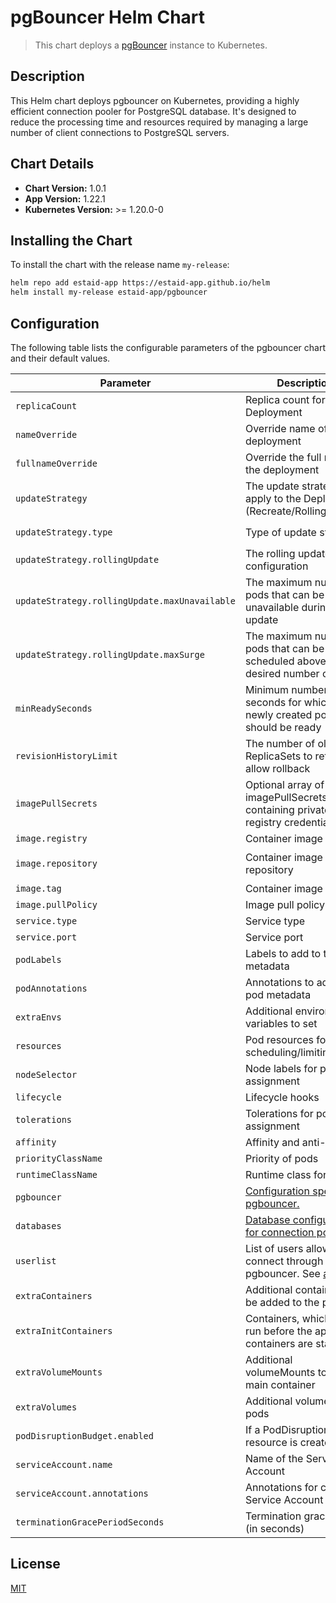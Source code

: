 # pgBouncer Helm Chart

> This chart deploys a [pgBouncer](https://www.pgbouncer.org/) instance to Kubernetes.

## Description
This Helm chart deploys pgbouncer on Kubernetes, providing a highly efficient connection pooler for PostgreSQL database. It's designed to reduce the processing time and resources required by managing a large number of client connections to PostgreSQL servers.

## Chart Details

- **Chart Version:** 1.0.1
- **App Version:** 1.22.1
- **Kubernetes Version:** >= 1.20.0-0

## Installing the Chart
To install the chart with the release name `my-release`:

```bash
helm repo add estaid-app https://estaid-app.github.io/helm
helm install my-release estaid-app/pgbouncer
```

## Configuration

The following table lists the configurable parameters of the pgbouncer chart and their default values.

| Parameter                                     | Description                                                                                                          | Default                               |
|-----------------------------------------------|----------------------------------------------------------------------------------------------------------------------|---------------------------------------|
| `replicaCount`                                | Replica count for the Deployment                                                                                     | `1`                                   |
| `nameOverride`                                | Override name of the deployment                                                                                      | `""`                                  |
| `fullnameOverride`                            | Override the full name of the deployment                                                                             | `""`                                  |
| `updateStrategy`                              | The update strategy to apply to the Deployment (Recreate/RollingUpdate)                                              | `{}`                                  |
| `updateStrategy.type`                         | Type of update strategy                                                                                              | `RollingUpdate` or `Recreate`         |
| `updateStrategy.rollingUpdate`                | The rolling update configuration                                                                                     | `{}`                                  |
| `updateStrategy.rollingUpdate.maxUnavailable` | The maximum number of pods that can be unavailable during the update                                                 | `1`                                   |
| `updateStrategy.rollingUpdate.maxSurge`       | The maximum number of pods that can be scheduled above the desired number of pods                                    | `25%`                                 |
| `minReadySeconds`                             | Minimum number of seconds for which a newly created pod should be ready                                              | `0`                                   |
| `revisionHistoryLimit`                        | The number of old ReplicaSets to retain to allow rollback                                                            | `10`                                  |
| `imagePullSecrets`                            | Optional array of imagePullSecrets containing private registry credentials                                           | `[]`                                  |
| `image.registry`                              | Container image registry                                                                                             | `""`                                  |
| `image.repository`                            | Container image repository                                                                                           | `ghcr.io/estaid-app/pgbouncer-docker` |
| `image.tag`                                   | Container image tag                                                                                                  | `1.22.0`                              |
| `image.pullPolicy`                            | Image pull policy                                                                                                    | `IfNotPresent`                        |
| `service.type`                                | Service type                                                                                                         | `ClusterIP`                           |
| `service.port`                                | Service port                                                                                                         | `5432`                                |
| `podLabels`                                   | Labels to add to the pod metadata                                                                                    | `{}`                                  |
| `podAnnotations`                              | Annotations to add to the pod metadata                                                                               | `{}`                                  |
| `extraEnvs`                                   | Additional environment variables to set                                                                              | `[]`                                  |
| `resources`                                   | Pod resources for scheduling/limiting                                                                                | `{}`                                  |
| `nodeSelector`                                | Node labels for pod assignment                                                                                       | `{}`                                  |
| `lifecycle`                                   | Lifecycle hooks                                                                                                      | `{}`                                  |
| `tolerations`                                 | Tolerations for pod assignment                                                                                       | `[]`                                  |
| `affinity`                                    | Affinity and anti-affinity                                                                                           | `{}`                                  |
| `priorityClassName`                           | Priority of pods                                                                                                     | `""`                                  |
| `runtimeClassName`                            | Runtime class for pods                                                                                               | `""`                                  |
| `pgbouncer`                                   | [Configuration specific to pgbouncer.](https://www.pgbouncer.org/config.html)                                        | `{}`                                  |
| `databases`                                   | [Database configuration for connection pooling.](https://www.pgbouncer.org/config.html#section-databases)            | `{}`                                  |
| `userlist`                                    | List of users allowed to connect through pgbouncer. See [auth_file](https://www.pgbouncer.org/config.html#auth_file) | `{}`                                  |
| `extraContainers`                             | Additional containers to be added to the pods                                                                        | `[]`                                  |
| `extraInitContainers`                         | Containers, which are run before the app containers are started                                                      | `[]`                                  |
| `extraVolumeMounts`                           | Additional volumeMounts to the main container                                                                        | `[]`                                  |
| `extraVolumes`                                | Additional volumes to the pods                                                                                       | `[]`                                  |
| `podDisruptionBudget.enabled`                 | If a PodDisruptionBudget resource is created                                                                         | `false`                               |
| `serviceAccount.name`                         | Name of the Service Account                                                                                          | `""`                                  |
| `serviceAccount.annotations`                  | Annotations for created Service Account                                                                              | `{}`                                  |
| `terminationGracePeriodSeconds`               | Termination grace period (in seconds)                                                                                | `60`                                  |

## License

[MIT](../../LICENSE)